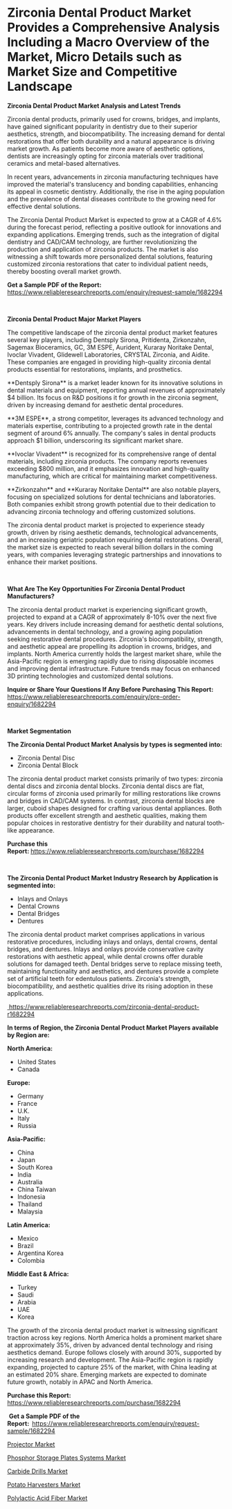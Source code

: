 <p><h1>Zirconia Dental Product Market Provides a Comprehensive Analysis Including a Macro Overview of the Market, Micro Details such as Market Size and Competitive Landscape</h1></p><p><strong>Zirconia Dental Product Market Analysis and Latest Trends</strong></p>
<p><p>Zirconia dental products, primarily used for crowns, bridges, and implants, have gained significant popularity in dentistry due to their superior aesthetics, strength, and biocompatibility. The increasing demand for dental restorations that offer both durability and a natural appearance is driving market growth. As patients become more aware of aesthetic options, dentists are increasingly opting for zirconia materials over traditional ceramics and metal-based alternatives.</p><p>In recent years, advancements in zirconia manufacturing techniques have improved the material's translucency and bonding capabilities, enhancing its appeal in cosmetic dentistry. Additionally, the rise in the aging population and the prevalence of dental diseases contribute to the growing need for effective dental solutions.</p><p>The Zirconia Dental Product Market is expected to grow at a CAGR of 4.6% during the forecast period, reflecting a positive outlook for innovations and expanding applications. Emerging trends, such as the integration of digital dentistry and CAD/CAM technology, are further revolutionizing the production and application of zirconia products. The market is also witnessing a shift towards more personalized dental solutions, featuring customized zirconia restorations that cater to individual patient needs, thereby boosting overall market growth.</p></p>
<p><strong>Get a Sample PDF of the Report:&nbsp;</strong> <a href="https://www.reliableresearchreports.com/enquiry/request-sample/1682294?utm_campaign=32&utm_medium=2&utm_source=Github&utm_content=ia&utm_term=11122024&utm_id=zirconia-dental-product">https://www.reliableresearchreports.com/enquiry/request-sample/1682294</a></p>
<p>&nbsp;</p>
<p><strong>Zirconia Dental Product Major Market Players</strong></p>
<p><p>The competitive landscape of the zirconia dental product market features several key players, including Dentsply Sirona, Pritidenta, Zirkonzahn, Sagemax Bioceramics, GC, 3M ESPE, Aurident, Kuraray Noritake Dental, Ivoclar Vivadent, Glidewell Laboratories, CRYSTAL Zirconia, and Aidite. These companies are engaged in providing high-quality zirconia dental products essential for restorations, implants, and prosthetics.</p><p>**Dentsply Sirona** is a market leader known for its innovative solutions in dental materials and equipment, reporting annual revenues of approximately $4 billion. Its focus on R&D positions it for growth in the zirconia segment, driven by increasing demand for aesthetic dental procedures.</p><p>**3M ESPE**, a strong competitor, leverages its advanced technology and materials expertise, contributing to a projected growth rate in the dental segment of around 6% annually. The company's sales in dental products approach $1 billion, underscoring its significant market share.</p><p>**Ivoclar Vivadent** is recognized for its comprehensive range of dental materials, including zirconia products. The company reports revenues exceeding $800 million, and it emphasizes innovation and high-quality manufacturing, which are critical for maintaining market competitiveness.</p><p>**Zirkonzahn** and **Kuraray Noritake Dental** are also notable players, focusing on specialized solutions for dental technicians and laboratories. Both companies exhibit strong growth potential due to their dedication to advancing zirconia technology and offering customized solutions.</p><p>The zirconia dental product market is projected to experience steady growth, driven by rising aesthetic demands, technological advancements, and an increasing geriatric population requiring dental restorations. Overall, the market size is expected to reach several billion dollars in the coming years, with companies leveraging strategic partnerships and innovations to enhance their market positions.</p></p>
<p>&nbsp;</p>
<p><strong>What Are The Key Opportunities For Zirconia Dental Product Manufacturers?</strong></p>
<p><p>The zirconia dental product market is experiencing significant growth, projected to expand at a CAGR of approximately 8-10% over the next five years. Key drivers include increasing demand for aesthetic dental solutions, advancements in dental technology, and a growing aging population seeking restorative dental procedures. Zirconia's biocompatibility, strength, and aesthetic appeal are propelling its adoption in crowns, bridges, and implants. North America currently holds the largest market share, while the Asia-Pacific region is emerging rapidly due to rising disposable incomes and improving dental infrastructure. Future trends may focus on enhanced 3D printing technologies and customized dental solutions.</p></p>
<p><strong>Inquire or Share Your Questions If Any Before Purchasing This Report:</strong> <a href="https://www.reliableresearchreports.com/enquiry/pre-order-enquiry/1682294?utm_campaign=32&utm_medium=2&utm_source=Github&utm_content=ia&utm_term=11122024&utm_id=zirconia-dental-product">https://www.reliableresearchreports.com/enquiry/pre-order-enquiry/1682294</a></p>
<p>&nbsp;</p>
<p><strong>Market Segmentation</strong></p>
<p><strong>The Zirconia Dental Product Market Analysis by types is segmented into:</strong></p>
<p><ul><li>Zirconia Dental Disc</li><li>Zirconia Dental Block</li></ul></p>
<p><p>The zirconia dental product market consists primarily of two types: zirconia dental discs and zirconia dental blocks. Zirconia dental discs are flat, circular forms of zirconia used primarily for milling restorations like crowns and bridges in CAD/CAM systems. In contrast, zirconia dental blocks are larger, cuboid shapes designed for crafting various dental appliances. Both products offer excellent strength and aesthetic qualities, making them popular choices in restorative dentistry for their durability and natural tooth-like appearance.</p></p>
<p><strong>Purchase this Report:&nbsp;</strong><a href="https://www.reliableresearchreports.com/purchase/1682294?utm_campaign=32&utm_medium=2&utm_source=Github&utm_content=ia&utm_term=11122024&utm_id=zirconia-dental-product">https://www.reliableresearchreports.com/purchase/1682294</a></p>
<p>&nbsp;</p>
<p><strong>The Zirconia Dental Product Market Industry Research by Application is segmented into:</strong></p>
<p><ul><li>Inlays and Onlays</li><li>Dental Crowns</li><li>Dental Bridges</li><li>Dentures</li></ul></p>
<p><p>The zirconia dental product market comprises applications in various restorative procedures, including inlays and onlays, dental crowns, dental bridges, and dentures. Inlays and onlays provide conservative cavity restorations with aesthetic appeal, while dental crowns offer durable solutions for damaged teeth. Dental bridges serve to replace missing teeth, maintaining functionality and aesthetics, and dentures provide a complete set of artificial teeth for edentulous patients. Zirconia's strength, biocompatibility, and aesthetic qualities drive its rising adoption in these applications.</p></p>
<p><a href="https://www.reliableresearchreports.com/zirconia-dental-product-r1682294?utm_campaign=32&utm_medium=2&utm_source=Github&utm_content=ia&utm_term=11122024&utm_id=zirconia-dental-product">&nbsp;https://www.reliableresearchreports.com/zirconia-dental-product-r1682294</a></p>
<p><strong>In terms of Region, the Zirconia Dental Product Market Players available by Region are:</strong></p>
<p>
    <p> <strong> North America: </strong>
        <ul>
            <li>United States</li>
            <li>Canada</li>
        </ul>
        </p> 
    <p> <strong> Europe: </strong>
        <ul>
            <li>Germany</li>
            <li>France</li>
            <li>U.K.</li>
            <li>Italy</li>
            <li>Russia</li>
        </ul>
        </p> 
    <p> <strong> Asia-Pacific: </strong>
        <ul>
            <li>China</li>
            <li>Japan</li>
            <li>South Korea</li>
            <li>India</li>
            <li>Australia</li>
            <li>China Taiwan</li>
            <li>Indonesia</li>
            <li>Thailand</li>
            <li>Malaysia</li>
        </ul>
        </p> 
    <p> <strong> Latin America: </strong>
        <ul>
            <li>Mexico</li>
            <li>Brazil</li>
            <li>Argentina Korea</li>
            <li>Colombia</li>
        </ul>
        </p> 
    <p> <strong> Middle East & Africa: </strong>
        <ul>
            <li>Turkey</li>
            <li>Saudi</li>
            <li>Arabia</li>
            <li>UAE</li>
            <li>Korea</li>
        </ul>
    </p>
    </p>
<p><p>The growth of the zirconia dental product market is witnessing significant traction across key regions. North America holds a prominent market share at approximately 35%, driven by advanced dental technology and rising aesthetics demand. Europe follows closely with around 30%, supported by increasing research and development. The Asia-Pacific region is rapidly expanding, projected to capture 25% of the market, with China leading at an estimated 20% share. Emerging markets are expected to dominate future growth, notably in APAC and North America.</p></p>
<p><strong>Purchase this Report: </strong><a href="https://www.reliableresearchreports.com/purchase/1682294?utm_campaign=32&utm_medium=2&utm_source=Github&utm_content=ia&utm_term=11122024&utm_id=zirconia-dental-product">https://www.reliableresearchreports.com/purchase/1682294</a></p>
<p>&nbsp;<strong>Get a Sample PDF of the Report:&nbsp;&nbsp;</strong><a href="https://www.reliableresearchreports.com/enquiry/request-sample/1682294?utm_campaign=32&utm_medium=2&utm_source=Github&utm_content=ia&utm_term=11122024&utm_id=zirconia-dental-product">https://www.reliableresearchreports.com/enquiry/request-sample/1682294</a></p>
<p><strong></strong></p>
<p><p><a href="https://www.linkedin.com/pulse/p-factrackr-ho6he?utm_campaign=32&utm_medium=2&utm_source=Github&utm_content=ia&utm_term=11122024&utm_id=zirconia-dental-product">Projector Market</a></p><p><a href="https://github.com/JakirUddin651/Market-Research-Report-List-1/blob/main/phosphor-storage-plates-systems-market.md?utm_campaign=32&utm_medium=2&utm_source=Github&utm_content=ia&utm_term=11122024&utm_id=zirconia-dental-product">Phosphor Storage Plates Systems Market</a></p><p><a href="https://github.com/irfadac/Market-Research-Report-List-5/blob/main/carbide-drills-market.md?utm_campaign=32&utm_medium=2&utm_source=Github&utm_content=ia&utm_term=11122024&utm_id=zirconia-dental-product">Carbide Drills Market</a></p><p><a href="https://www.linkedin.com/pulse/p-factrackr-ho6he?utm_campaign=32&utm_medium=2&utm_source=Github&utm_content=ia&utm_term=11122024&utm_id=zirconia-dental-product">Potato Harvesters Market</a></p><p><a href="https://www.linkedin.com/pulse/analyzing-hashub-gbd8f?utm_campaign=32&utm_medium=2&utm_source=Github&utm_content=ia&utm_term=11122024&utm_id=zirconia-dental-product">Polylactic Acid Fiber Market</a></p></p>